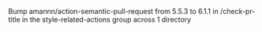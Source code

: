 Bump amannn/action-semantic-pull-request from 5.5.3 to 6.1.1 in /check-pr-title in the style-related-actions group across 1 directory
